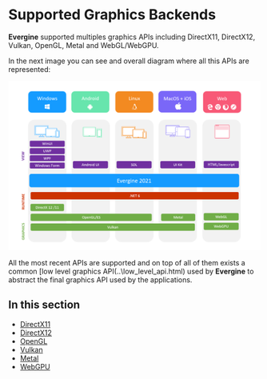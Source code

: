 # Supported Graphics Backends

**Evergine** supported multiples graphics APIs including DirectX11, DirectX12, Vulkan, OpenGL, Metal and WebGL/WebGPU.

In the next image you can see and overall diagram where all this APIs are represented:

![Supported Graphics APIs](images\SupportedAPIs.png)

All the most recent APIs are supported and on top of all of them exists a common [low level graphics API(..\low_level_api.html) used by **Evergine** to abstract the final graphics API used by the applications.

## In this section

* [DirectX11](directx11.md)
* [DirectX12](directx12.md)
* [OpenGL](opengl.md)
* [Vulkan](vulkan.md)
* [Metal](metal.md)
* [WebGPU](webgpu.md)
